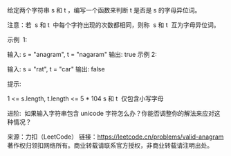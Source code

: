 给定两个字符串 s 和 t ，编写一个函数来判断 t 是否是 s 的字母异位词。

注意：若  s 和 t  中每个字符出现的次数都相同，则称  s 和 t  互为字母异位词。



示例  1:

输入: s = "anagram", t = "nagaram"
输出: true
示例 2:

输入: s = "rat", t = "car"
输出: false



提示:

1 <= s.length, t.length <= 5 \* 104
s 和 t  仅包含小写字母



进阶:  如果输入字符串包含 unicode 字符怎么办？你能否调整你的解法来应对这种情况？

来源：力扣（LeetCode）
链接：https://leetcode.cn/problems/valid-anagram
著作权归领扣网络所有。商业转载请联系官方授权，非商业转载请注明出处。
